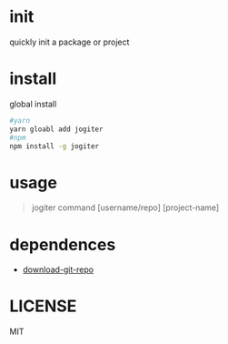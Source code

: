 # init
quickly init a package or project

# install

global install

```sh
#yarn
yarn gloabl add jogiter
#npm
npm install -g jogiter
```


# usage

>jogiter command [username/repo] [project-name]

# dependences

+   [download-git-repo](https://github.com/flipxfx/download-git-repo)

# LICENSE

MIT